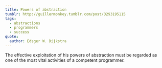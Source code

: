 ```yaml
---
title: Powers of abstraction
tumblr: http://guillermonkey.tumblr.com/post/3293195115
tags:
  - abstractions
  - programmers
  - success
quote:
  author: Edsger W. Dijkstra
---
```


The effective exploitation of his powers of abstraction must be regarded as one of the most vital activities of a competent programmer.
